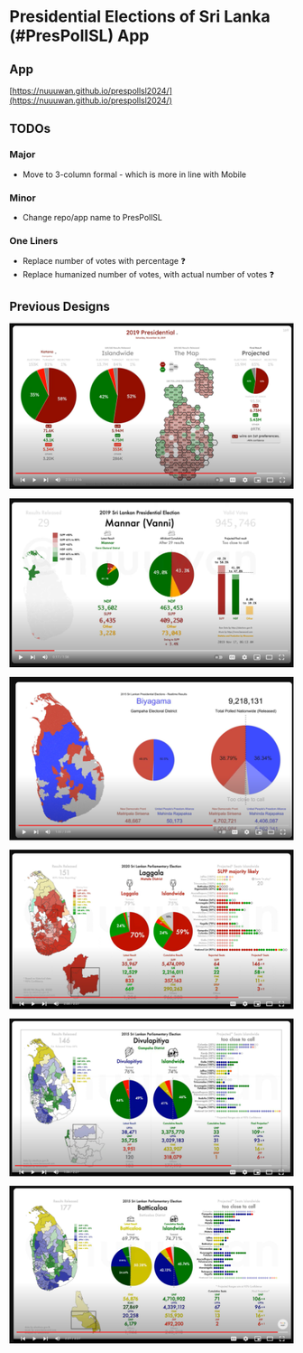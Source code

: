 # Presidential Elections of Sri Lanka (#PresPollSL) App

## App

[https://nuuuwan.github.io/prespollsl2024/](https://nuuuwan.github.io/prespollsl2024/)

## TODOs

### Major

* Move to 3-column formal - which is more in line with Mobile

### Minor

* Change repo/app name to PresPollSL

### One Liners

* Replace number of votes with percentage ❓
* Replace humanized number of votes, with actual number of votes ❓

## Previous Designs

![PresPollSL2024-v1](README.files/PresPollSL2024-v1.png)

![PresPollSL2019-v1](README.files/PresPollSL2019-v1.png)

![PresPollSL2015](README.files/PresPollSL2015.png)

![GenElecSL2020](README.files/GenElecSL2020.png)

![GenElecSL2015-v2](README.files/GenElecSL2015-v2.png)

![GenElecSL2015-v1](README.files/GenElecSL2015-v1.png)
